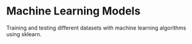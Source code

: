 # Machine Learning Models
 Training and testing different datasets with machine learning algorithms using sklearn.
